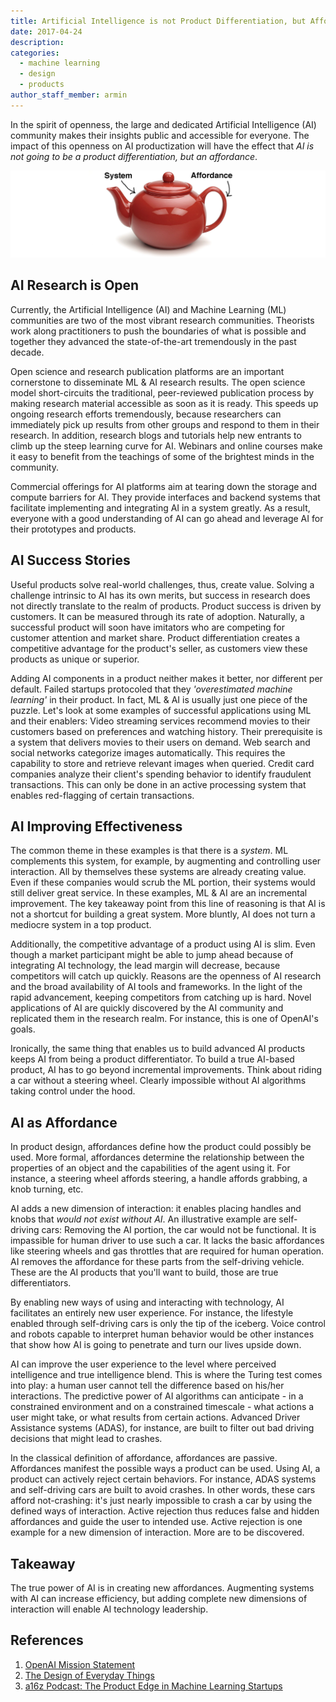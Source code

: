 ```yaml
---
title: Artificial Intelligence is not Product Differentiation, but Affordance
date: 2017-04-24
description: 
categories:
  - machine learning
  - design
  - products
author_staff_member: armin
---
```



In the spirit of openness, the large and dedicated Artificial Intelligence (AI) community makes their insights public and accessible for everyone. The impact of this openness on AI productization will have the effect that _AI is not going to be a product differentiation, but an affordance_.

![Checkmate](/images/teapot.jpg)

## AI Research is Open 

Currently, the Artificial Intelligence (AI) and Machine Learning (ML) communities are two of the most vibrant research communities. Theorists work along practitioners to push the boundaries of what is possible and together they advanced the state-of-the-art tremendously in the past decade.

Open science and research publication platforms are an important cornerstone to disseminate ML & AI research results. The open science model short-circuits the traditional, peer-reviewed publication process by making research material accessible as soon as it is ready. This speeds up ongoing research efforts tremendously, because researchers can immediately pick up results from other groups and respond to them in their research. In addition, research blogs and tutorials help new entrants to climb up the steep learning curve for AI. Webinars and online courses make it easy to benefit from the teachings of some of the brightest minds in the community.

Commercial offerings for AI platforms aim at tearing down the storage and compute barriers for AI. They provide interfaces and backend systems that facilitate implementing and integrating AI in a system greatly. As a result, everyone with a good understanding of AI can go ahead and leverage AI for their prototypes and products.


##  AI Success Stories

Useful products solve real-world challenges, thus, create value. Solving a challenge intrinsic to AI has its own merits, but success in research does not directly translate to the realm of products. Product success is driven by customers. It can be measured through its rate of adoption. Naturally, a successful product will soon have imitators who are competing for customer attention and market share. Product differentiation creates a competitive advantage for the product's seller, as customers view these products as unique or superior.

Adding AI components in a product neither makes it better, nor different per default. Failed startups protocoled that they _'overestimated machine learning'_ in their product. In fact, ML & AI is usually just one piece of the puzzle. Let's look at some examples of successful applications using ML and their enablers: Video streaming services recommend movies to their customers based on preferences and watching history. Their prerequisite is a system that delivers movies to their users on demand. 
Web search and social networks categorize images automatically. This requires the capability to store and retrieve relevant images when queried.
Credit card companies analyze their client's spending behavior to identify fraudulent transactions. This can only be done in an active processing system that enables red-flagging of certain transactions.

## AI Improving Effectiveness

The common theme in these examples is that there is a _system_. ML complements this system, for example, by augmenting and controlling user interaction. All by themselves these systems are already creating value. Even if these companies would scrub the ML portion, their systems would still deliver great service.  In these examples, ML & AI are an incremental improvement. The key takeaway point from this line of reasoning is that AI is not a shortcut for building a great system. More bluntly, AI does not turn a mediocre system in a top product. 

Additionally, the competitive advantage of a product using AI is slim. Even though a market participant might be able to jump ahead because of integrating AI technology, the lead margin will decrease, because competitors will catch up quickly. Reasons are the openness of AI research and the broad availability of AI tools and frameworks. 
In the light of the rapid advancement, keeping competitors from catching up is hard.
Novel applications of AI are quickly discovered by the AI community and replicated them in the research realm. For instance, this is one of OpenAI's goals.

Ironically, the same thing that enables us to build advanced AI products keeps AI from being a product differentiator. To build a true AI-based product, AI has to go beyond incremental improvements. Think about riding a car without a steering wheel. Clearly impossible without AI algorithms taking control under the hood.


##  AI as Affordance

In product design, affordances define how the product could possibly be used. More formal, affordances determine the relationship between the properties of an object and the capabilities of the agent using it. For instance, a steering wheel affords steering, a handle affords grabbing, a knob turning, etc. 

AI adds a new dimension of interaction: it enables placing handles and knobs that _would not exist without AI_. An illustrative example are self-driving cars: Removing the AI portion, the car would not be functional. It is impassible for human driver to use such a car. It lacks the basic affordances like steering wheels and gas throttles that are required for human operation. AI removes the affordance for these parts from the self-driving vehicle. These are the AI products that you'll want to build, those are true differentiators.

By enabling new ways of using and interacting with technology, AI facilitates an entirely new user experience. For instance, the lifestyle enabled through self-driving cars is only the tip of the iceberg. Voice control and robots capable to interpret human behavior would be other instances that show how AI is going to penetrate and turn our lives upside down.

AI can improve the user experience to the level where perceived intelligence and true intelligence blend. This is where the Turing test comes into play: a human user cannot tell the difference based on his/her interactions. The predictive power of AI algorithms can anticipate - in a constrained environment and on a constrained timescale - what actions a user might take, or what results from certain actions. Advanced Driver Assistance systems (ADAS), for instance, are built to filter out bad driving decisions that might lead to crashes. 

In the classical definition of affordance, affordances are passive. Affordances manifest the possible ways a product can be used. Using AI, a product can actively reject certain behaviors. For instance, ADAS systems and self-driving cars are built to avoid crashes. In other words, these cars afford not-crashing: it's just nearly impossible to crash a car by using the defined ways of interaction. Active rejection thus reduces false and hidden affordances and guide the user to intended use. Active rejection is one example for a new dimension of interaction. More are to be discovered.


## Takeaway

The true power of AI is in creating new affordances. Augmenting systems with AI can increase efficiency, but adding complete new dimensions of interaction will enable AI technology leadership.




## References

1. [OpenAI Mission Statement](https://openai.com/about/#mission)
2. [The Design of Everyday Things](http://amzn.to/2oINtVB)
3. [a16z Podcast: The Product Edge in Machine Learning Startups](http://a16z.com/2017/03/17/machine-learning-startups-data-saas/)

